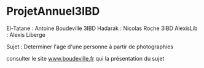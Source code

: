 # ProjetAnnuel3IBD
El-Tatane : Antoine Boudeville 3IBD
Hadarak : Nicolas Roche 3IBD
AlexisLib : Alexis Liberge

Sujet : Determiner l'age d'une personne à partir de photographies

consulter le site www.boudeville.fr qui la présentation du sujet
